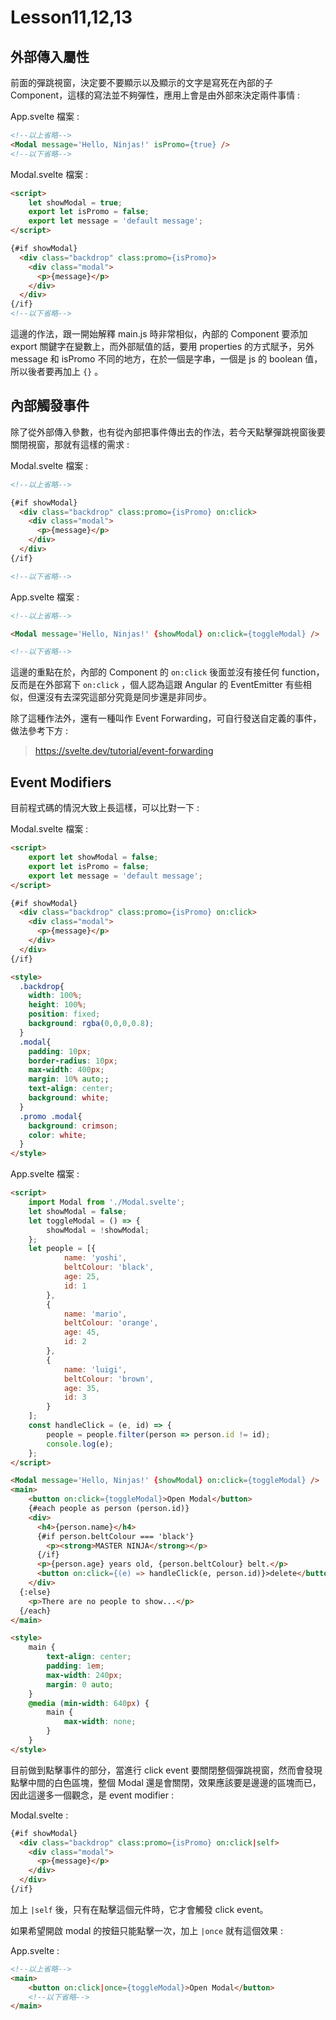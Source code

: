 # Lesson11,12,13

## 外部傳入屬性

前面的彈跳視窗，決定要不要顯示以及顯示的文字是寫死在內部的子 Component，這樣的寫法並不夠彈性，應用上會是由外部來決定兩件事情 :

App.svelte 檔案 :

``` html
<!--以上省略-->
<Modal message='Hello, Ninjas!' isPromo={true} />
<!--以下省略-->
```

Modal.svelte 檔案 :

``` html
<script>
    let showModal = true;
    export let isPromo = false;
    export let message = 'default message';
</script>

{#if showModal}
  <div class="backdrop" class:promo={isPromo}>
    <div class="modal">
      <p>{message}</p>
    </div>
  </div>
{/if}
<!--以下省略-->
```

這邊的作法，跟一開始解釋 main.js 時非常相似，內部的 Component 要添加 export 關鍵字在變數上，而外部賦值的話，要用 properties 的方式賦予，另外 message 和 isPromo 不同的地方，在於一個是字串，一個是 js 的 boolean 值，所以後者要再加上 `{}` 。

## 內部觸發事件

除了從外部傳入參數，也有從內部把事件傳出去的作法，若今天點擊彈跳視窗後要關閉視窗，那就有這樣的需求 :

Modal.svelte 檔案 :

``` html
<!--以上省略-->

{#if showModal}
  <div class="backdrop" class:promo={isPromo} on:click>
    <div class="modal">
      <p>{message}</p>
    </div>
  </div>
{/if}

<!--以下省略-->
```

App.svelte 檔案 :

``` html
<!--以上省略-->

<Modal message='Hello, Ninjas!' {showModal} on:click={toggleModal} />

<!--以下省略-->
```

這邊的重點在於，內部的 Component 的 `on:click` 後面並沒有接任何 function，反而是在外部寫下 `on:click` ，個人認為這跟 Angular 的 EventEmitter 有些相似，但還沒有去深究這部分究竟是同步還是非同步。

除了這種作法外，還有一種叫作 Event Forwarding，可自行發送自定義的事件，做法參考下方 :

> https://svelte.dev/tutorial/event-forwarding

## Event Modifiers

目前程式碼的情況大致上長這樣，可以比對一下 :

Modal.svelte 檔案 :

``` html
<script>
    export let showModal = false;
    export let isPromo = false;
    export let message = 'default message';
</script>

{#if showModal}
  <div class="backdrop" class:promo={isPromo} on:click>
    <div class="modal">
      <p>{message}</p>
    </div>
  </div>
{/if}

<style>
  .backdrop{
    width: 100%;
    height: 100%;
    position: fixed;
    background: rgba(0,0,0,0.8);
  }
  .modal{
    padding: 10px;
    border-radius: 10px;
    max-width: 400px;
    margin: 10% auto;;
    text-align: center;
    background: white;
  }
  .promo .modal{
    background: crimson;
    color: white;
  }
</style>
```

App.svelte 檔案 :

``` html
<script>
    import Modal from './Modal.svelte';
    let showModal = false;
    let toggleModal = () => {
        showModal = !showModal;
    };
    let people = [{
            name: 'yoshi',
            beltColour: 'black',
            age: 25,
            id: 1
        },
        {
            name: 'mario',
            beltColour: 'orange',
            age: 45,
            id: 2
        },
        {
            name: 'luigi',
            beltColour: 'brown',
            age: 35,
            id: 3
        }
    ];
    const handleClick = (e, id) => {
        people = people.filter(person => person.id != id);
        console.log(e);
    };
</script>

<Modal message='Hello, Ninjas!' {showModal} on:click={toggleModal} />
<main>
    <button on:click={toggleModal}>Open Modal</button>
    {#each people as person (person.id)}
    <div>
      <h4>{person.name}</h4>
      {#if person.beltColour === 'black'}
        <p><strong>MASTER NINJA</strong></p>
      {/if}
      <p>{person.age} years old, {person.beltColour} belt.</p>
      <button on:click={(e) => handleClick(e, person.id)}>delete</button>
    </div>
  {:else}
    <p>There are no people to show...</p>
  {/each}
</main>

<style>
	main {
		text-align: center;
		padding: 1em;
		max-width: 240px;
		margin: 0 auto;
	}
	@media (min-width: 640px) {
		main {
			max-width: none;
		}
	}
</style>
```

目前做到點擊事件的部分，當進行 click event 要關閉整個彈跳視窗，然而會發現點擊中間的白色區塊，整個 Modal 還是會關閉，效果應該要是邊邊的區塊而已，因此這邊多一個觀念，是 event modifier :

Modal.svelte :

``` html
{#if showModal}
  <div class="backdrop" class:promo={isPromo} on:click|self>
    <div class="modal">
      <p>{message}</p>
    </div>
  </div>
{/if}
```

加上 `|self` 後，只有在點擊這個元件時，它才會觸發 click event。

如果希望開啟 modal 的按鈕只能點擊一次，加上 `|once` 就有這個效果 :

App.svelte :

``` html
<!--以上省略-->
<main>
    <button on:click|once={toggleModal}>Open Modal</button>
    <!--以下省略-->
</main>
```
